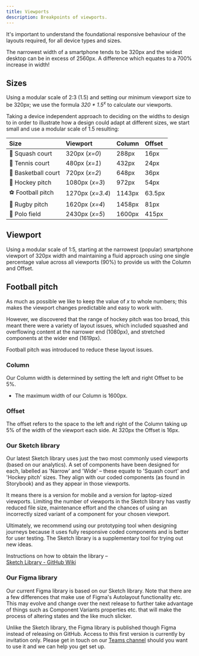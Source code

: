 ```yaml
---
title: Viewports
description: Breakpoints of viewports.
---
```


It's important to understand the foundational responsive behaviour of the layouts required, for all device types and sizes.

The narrowest width of a smartphone tends to be 320px and the widest desktop can be in excess of 2560px. A difference which equates to a 700% increase in width!

## Sizes

Using a modular scale of 2:3 (1.5) and setting our minimum viewport size to be 320px; we use the formula _320 * 1.5<sup>x</sup>_ to calculate our viewports.

Taking a device independent approach to deciding on the widths to design to in order to illustrate how a design could adapt at different sizes, we start small and use a modular scale of 1.5 resulting:


| Size | Viewport | Column | Offset |
| :--- | :--- | :--- | :--- |
| 🔵 Squash court | 320px (_x=0_) | 288px | 16px |
| 🎾 Tennis court | 480px (_x=1_) | 432px | 24px |
| 🏀 Basketball court | 720px (_x=2_) | 648px | 36px |
| 🏑 Hockey pitch | 1080px (_x=3_) | 972px | 54px |
| ⚽ Football pitch | 1270px (_x=3.4_) | 1143px | 63.5px |
| 🏉 Rugby pitch | 1620px (_x=4_) | 1458px | 81px |
| 👕 Polo field | 2430px (_x=5_) | 1600px | 415px |

## Viewport

Using a modular scale of 1:5, starting at the narrowest (popular) smartphone viewport of 320px width and maintaining a fluid approach using one single percentage value across all viewports (90%) to provide us with the Column and Offset.

## Football pitch

As much as possible we like to keep the value of _x_ to whole numbers; this makes the viewport changes predictable and easy to work with.

However, we discovered that the range of hockey pitch was too broad, this meant there were a variety of layout issues, which included squashed and overflowing content at the narrower end (1080px), and stretched components at the wider end (1619px).

Football pitch was introduced to reduce these layout issues.
### Column

Our Column width is determined by setting the left and right Offset to be 5%.

* The maximum width of our Column is 1600px.

### Offset

The offset refers to the space to the left and right of the Column taking up 5% of the width of the viewport each side. At 320px the Offset is 16px.

### Our Sketch library

Our latest Sketch library uses just the two most commonly used viewports (based on our analytics). A set of components have been designed for each, labelled as 'Narrow' and 'Wide' – these equate to 'Squash court' and 'Hockey pitch' sizes. They align with our coded components (as found in Storybook) and as they appear in those viewports.

It means there is a version for mobile and a version for laptop-sized viewports. Limiting the number of viewports in the Sketch library has vastly reduced file size, maintenance effort and the chances of using an incorrectly sized variant of a component for your chosen viewport.

Ultimately, we recommend using our prototyping tool when designing journeys because it uses fully responsive coded components and is better for user testing. The Sketch library is a supplementary tool for trying out new ideas.

Instructions on how to obtain the library –  
[Sketch Library - GitHub Wiki](https://github.com/ConnectedHomes/centrica-ux/wiki)


### Our Figma library

Our current Figma library is based on our Sketch library. Note that there are a few differences that make use of Figma's Autolayout functionality etc. This may evolve and change over the next release to further take advantage of things such as Component Variants properties etc. that will make the process of altering states and the like much slicker. 

Unlike the Sketch library, the Figma library is published though Figma instead of releasing on GitHub. Access to this first version is currently by invitation only. Please get in touch on our [Teams channel](https://teams.microsoft.com/l/channel/19%3ac806c8b36aec4218ae469b1d0ff6a4c3%40thread.tacv2/General?groupId=1f9c2411-216b-42a8-9bb0-c51f28ff5071&tenantId=a603898f-7de2-45ba-b67d-d35fb519b2cf) should you want to use it and we can help you get set up. 